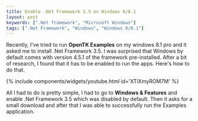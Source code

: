```yaml
---
title: Enable .Net Framework 3.5 on Windows 8/8.1
layout: post
keywords: [".Net framework", "Microsoft Windows"]
tags: [".Net Framework", "Windows", "Windows 8/8.1"]
---
```


Recently, I've tried to run **OpenTK Examples** on my windows 8.1 pro and it asked me to install .Net Framework 3.5. I was surprised that Windows by default comes with version 4.5.1 of the framework pre-installed. After a bit of research, I found that it has to be enabled to run the apps. Here's how to do that.

{% include components/widgets/youtube.html id='XTiXmyROM7M' %}

All I had to do is pretty simple, I had to go to **Windows & Features** and enable .Net Framework 3.5 which was disabled by default. Then it asks for a small download and after that I was able to successfully run the Examples application.
